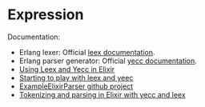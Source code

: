# Expression

Documentation:
- Erlang lexer: Official [leex documentation](https://www.erlang.org/doc/man/leex.html).
- Erlang parser generator: Official [yecc documentation](https://www.erlang.org/doc/man/yecc.html).
- [Using Leex and Yecc in Elixir](https://pl-rants.net/posts/leex-yecc-in-elixir/)
- [Starting to play with leex and yeec](https://arifishaq.wordpress.com/2014/01/22/playing-with-leex-and-yeec/)
- [ExampleElixirParser github project](https://github.com/eskil/example-elixir-parser)
- [Tokenizing and parsing in Elixir with yecc and leex](https://andrealeopardi.com/posts/tokenizing-and-parsing-in-elixir-using-leex-and-yecc/)
